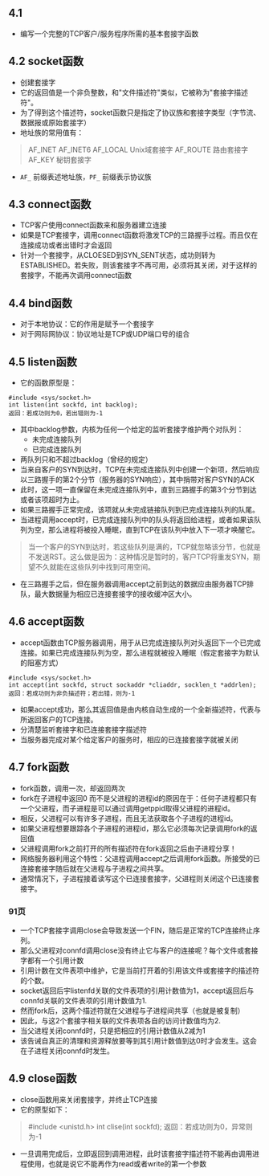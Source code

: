 ## 4.1
* 编写一个完整的TCP客户/服务程序所需的基本套接字函数

## 4.2 socket函数
* 创建套接字
* 它的返回值是一个非负整数，和"文件描述符"类似，它被称为"套接字描述符"。
* 为了得到这个描述符，socket函数只是指定了协议族和套接字类型（字节流、数据报或原始套接字）
* 地址族的常用值有：
>AF_INET
AF_INET6
AF_LOCAL Unix域套接字
AF_ROUTE 路由套接字
AF_KEY 秘钥套接字

* `AF_` 前缀表述地址族，`PF_` 前缀表示协议族

## 4.3 connect函数
* TCP客户使用connect函数来和服务器建立连接
* 如果是TCP套接字，调用connect函数将激发TCP的三路握手过程。而且仅在连接成功或者出错时才会返回
* 针对一个套接字，从CLOESED到SYN_SENT状态，成功则转为ESTABLISHED。若失败，则该套接字不再可用，必须将其关闭，对于这样的套接字，不能再次调用connect函数

## 4.4 bind函数
* 对于本地协议：它的作用是赋予一个套接字
* 对于网际网协议：协议地址是TCP或UDP端口号的组合

## 4.5 listen函数
* 它的函数原型是：

```c/c++
#include <sys/socket.h>
int listen(int sockfd, int backlog);
返回：若成功则为0，若出错则为-1
```

* 其中backlog参数，内核为任何一个给定的监听套接字维护两个对队列：
    * 未完成连接队列
    * 已完成连接队列
* 两队列只和不超过backlog（曾经的规定）
* 当来自客户的SYN到达时，TCP在未完成连接队列中创建一个新项，然后响应以三路握手的第2个分节（服务器的SYN响应），其中捎带对客户SYN的ACK
* 此时，这一项一直保留在未完成连接队列中，直到三路握手的第3个分节到达或者该项超时为止。
* 如果三路握手正常完成，该项就从未完成链接队列到已完成连接队列的队尾。
* 当进程调用accept时，已完成连接队列中的队头将返回给进程，或者如果该队列为空，那么进程将被投入睡眠，直到TCP在该队列中放入下一项才唤醒它。
>当一个客户的SYN到达时，若这些队列是满的，TCP就忽略该分节，也就是不发送RST。这么做是因为：这种情况是暂时的，客户TCP将重发SYN，期望不久就能在这些队列中找到可用空间。

* 在三路握手之后，但在服务器调用accept之前到达的数据应由服务器TCP排队，最大数据量为相应已连接套接字的接收缓冲区大小。

## 4.6 accept函数
* accept函数由TCP服务器调用，用于从已完成连接队列对头返回下一个已完成连接。如果已完成连接队列为空，那么进程就被投入睡眠（假定套接字为默认的阻塞方式）

```c/c++
#include <sys/socket.h>
int accept(int sockfd, struct sockaddr *cliaddr, socklen_t *addrlen);
返回：若成功则为非负描述符；若出错，则为-1
```

* 如果accept成功，那么其返回值是由内核自动生成的一个全新描述符，代表与所返回客户的TCP连接。
* 分清楚监听套接字和已连接套接字描述符
* 当服务器完成对某个给定客户的服务时，相应的已连接套接字就被关闭

## 4.7 fork函数
* fork函数，调用一次，却返回两次
* fork在子进程中返回0 而不是父进程的进程id的原因在于：任何子进程都只有一个父进程，而子进程是可以通过调用getppid取得父进程的进程id。
* 相反，父进程可以有许多子进程，而且无法获取各个子进程的进程id。
* 如果父进程想要跟踪各个子进程的进程id，那么它必须每次记录调用fork的返回值
* 父进程调用fork之前打开的所有描述符在fork返回之后由子进程分享！
* 网络服务器利用这个特性：父进程调用accept之后调用fork函数。所接受的已连接套接字随后就在父进程与子进程之间共享。
* 通常情况下，子进程接着读写这个已连接套接字，父进程则关闭这个已连接套接字。

### 91页
* 一个TCP套接字调用close会导致发送一个FIN，随后是正常的TCP连接终止序列。
* 那么父进程对connfd调用close没有终止它与客户的连接呢？每个文件或套接字都有一个引用计数
* 引用计数在文件表项中维护，它是当前打开着的引用该文件或套接字的描述符的个数。
* socket返回后宇listenfd关联的文件表项的引用计数值为1，accept返回后与connfd关联的文件表项的引用计数值为1.
* 然而fork后，这两个描述符就在父进程与子进程间共享（也就是被复制）
* 因此，与这2个套接字相关联的文件表项各自的访问计数值均为2.
* 当父进程关闭connfd时，只是把相应的引用计数值从2减为1
* 该告诫自真正的清理和资源释放要等到其引用计数值到达0时才会发生。这会在子进程关闭connfd时发生。

## 4.9 close函数
* close函数用来关闭套接字，并终止TCP连接
* 它的原型如下：
>#include <unistd.h>
int clise(int sockfd);
返回：若成功则为0，异常则为-1

* 一旦调用完成后，立即返回到调用进程，此时该套接字描述符不能再由调用进程使用，也就是说它不能再作为read或者write的第一个参数


